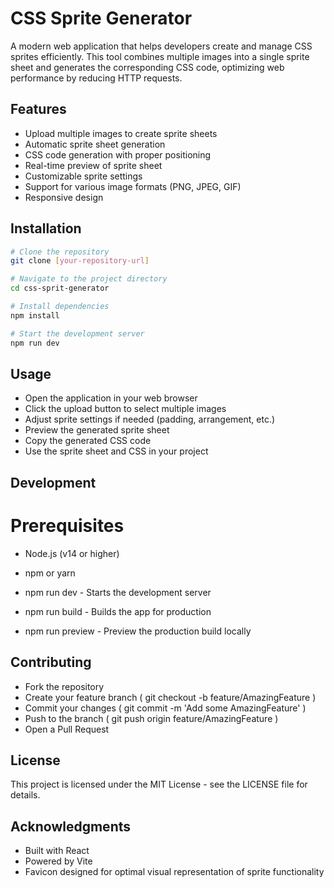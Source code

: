 # CSS Sprite Generator

A modern web application that helps developers create and manage CSS sprites efficiently. This tool combines multiple images into a single sprite sheet and generates the corresponding CSS code, optimizing web performance by reducing HTTP requests.

## Features

- Upload multiple images to create sprite sheets
- Automatic sprite sheet generation
- CSS code generation with proper positioning
- Real-time preview of sprite sheet
- Customizable sprite settings
- Support for various image formats (PNG, JPEG, GIF)
- Responsive design

## Installation

```bash
# Clone the repository
git clone [your-repository-url]

# Navigate to the project directory
cd css-sprit-generator

# Install dependencies
npm install

# Start the development server
npm run dev
```

## Usage
- Open the application in your web browser
- Click the upload button to select multiple images
- Adjust sprite settings if needed (padding, arrangement, etc.)
- Preview the generated sprite sheet
- Copy the generated CSS code
- Use the sprite sheet and CSS in your project

## Development
# Prerequisites
- Node.js (v14 or higher)
- npm or yarn

- npm run dev - Starts the development server
- npm run build - Builds the app for production
- npm run preview - Preview the production build locally

## Contributing
- Fork the repository
- Create your feature branch ( git checkout -b feature/AmazingFeature )
- Commit your changes ( git commit -m 'Add some AmazingFeature' )
- Push to the branch ( git push origin feature/AmazingFeature )
- Open a Pull Request

## License
This project is licensed under the MIT License - see the LICENSE file for details.

## Acknowledgments
- Built with React
- Powered by Vite
- Favicon designed for optimal visual representation of sprite functionality